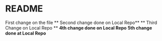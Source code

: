 # README #
First change on the file
** Second change done on Local Repo**
** Third Change on Local Repo **
**4th change done on Local Repo**
**5th change done at Local Repo**

